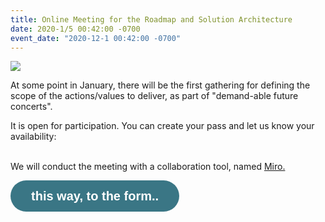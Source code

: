 ```yaml
---
title: Online Meeting for the Roadmap and Solution Architecture
date: 2020-1/5 00:42:00 -0700
event_date: "2020-12-1 00:42:00 -0700"
---
```


![](https://sites.google.com/site/babokstudies/_/rsrc/1477918243570/event-storming/Captura%20de%20tela%20de%202016-10-31%2022%3A49%3A40.png)

At some point in January, there will be the first gathering for defining the scope of the actions/values to deliver, as part of "demand-able future concerts". 

It is open for participation. You can create your pass and let us know your availability: <br><br>

We will conduct the meeting with a collaboration tool, named <a href="https://miro.com/" target="_blank"> Miro.</a>

<a class="typeform-share button" href="https://form.typeform.com/to/BIZrHgZ1?typeform-medium=embed-snippet" data-mode="popup" style="display:inline-block;text-decoration:none;background-color:#3A7685;color:white;cursor:pointer;font-family:Helvetica,Arial,sans-serif;font-size:20px;line-height:50px;text-align:center;margin:0;height:50px;padding:0px 33px;border-radius:25px;max-width:100%;white-space:nowrap;overflow:hidden;text-overflow:ellipsis;font-weight:bold;-webkit-font-smoothing:antialiased;-moz-osx-font-smoothing:grayscale;" data-size="70" target="_blank"> this way, to the form.. </a> 
